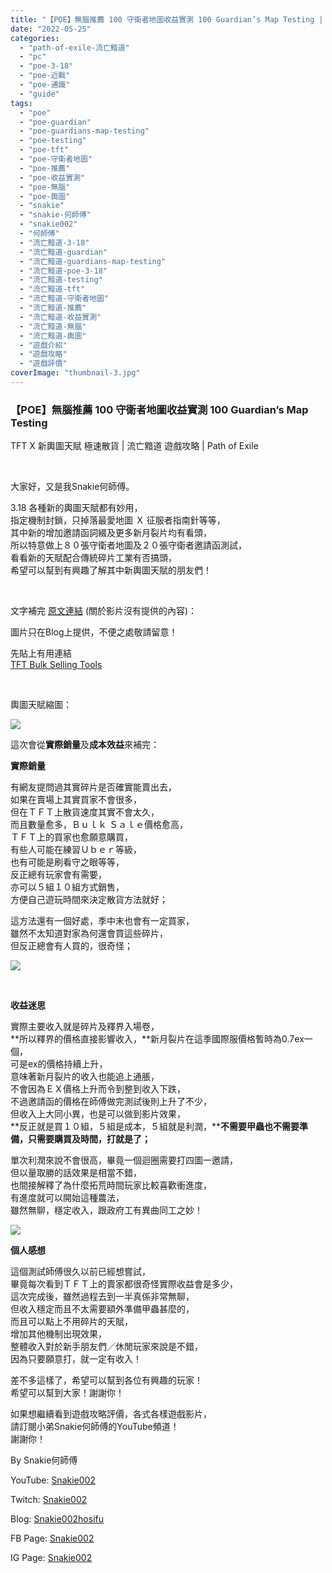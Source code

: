 ```yaml
---
title: "【POE】無腦推薦 100 守衛者地圖收益實測 100 Guardian’s Map Testing | TFT X 新輿圖天賦 極速散貨 | 流亡黯道 遊戲攻略 | Path of Exile"
date: "2022-05-25"
categories: 
  - "path-of-exile-流亡黯道"
  - "pc"
  - "poe-3-18"
  - "poe-近戰"
  - "poe-通識"
  - "guide"
tags: 
  - "poe"
  - "poe-guardian"
  - "poe-guardians-map-testing"
  - "poe-testing"
  - "poe-tft"
  - "poe-守衛者地圖"
  - "poe-推薦"
  - "poe-收益實測"
  - "poe-無腦"
  - "poe-輿圖"
  - "snakie"
  - "snakie-何師傅"
  - "snakie002"
  - "何師傅"
  - "流亡黯道-3-18"
  - "流亡黯道-guardian"
  - "流亡黯道-guardians-map-testing"
  - "流亡黯道-poe-3-18"
  - "流亡黯道-testing"
  - "流亡黯道-tft"
  - "流亡黯道-守衛者地圖"
  - "流亡黯道-推薦"
  - "流亡黯道-收益實測"
  - "流亡黯道-無腦"
  - "流亡黯道-輿圖"
  - "遊戲介紹"
  - "遊戲攻略"
  - "遊戲評價"
coverImage: "thumbnail-3.jpg"
---
```


### 【POE】無腦推薦 100 守衛者地圖收益實測 100 Guardian’s Map Testing  
TFT X 新輿圖天賦 極速散貨 | 流亡黯道 遊戲攻略 | Path of Exile

  
   

  
大家好，又是我Snakie何師傅。  

  
3.18 各種新的輿圖天賦都有妙用，  
指定機制封鎖，只掉落最愛地圖 Ｘ 征服者指南針等等，  
其中新的增加邀請函詞綴及更多新月裂片均有看頭，  
所以特意做上８０張守衛者地圖及２０張守衛者邀請函測試，  
看看新的天賦配合傳統碎片工業有否搞頭，  
希望可以幫到有興趣了解其中新輿圖天賦的朋友們！  

  
   

  
文字補完 [原文連結](https://snakie002hosifu.blog/3-18-100gmap/) (關於影片沒有提供的內容)：  

  
圖片只在Blog上提供，不便之處敬請留意！  

  
先貼上有用連結  
[TFT Bulk Selling Tools](https://the-forbidden-trove.github.io/bulk-selling-tool/)  

  
   

  
輿圖天賦縮圖：  

  
![](WordPress/1-4-1024x929.png)  

  
這次會從**實際銷量**及**成本效益**來補完：  

  
**實際銷量**  

  
有網友提問過其實碎片是否確實能賣出去，  
如果在賣場上其實買家不會很多，  
但在ＴＦＴ上散貨速度其實不會太久，  
而且數量愈多，Ｂｕｌｋ Ｓａｌｅ價格愈高，  
ＴＦＴ上的買家也愈願意購買，  
有些人可能在練習Ｕｂｅｒ等級，  
也有可能是刷看守之眼等等，  
反正總有玩家會有需要，  
亦可以５組１０組方式銷售，  
方便自己遊玩時間來決定散貨方法就好；  

  
這方法還有一個好處，季中末也會有一定買家，  
雖然不太知道對家為何還會買這些碎片，  
但反正總會有人買的，很奇怪；  

  
![](WordPress/2-3-1024x438.png)  

  
   

  
**收益迷思**  

  
實際主要收入就是碎片及釋界入場卷，  
**所以釋界的價格直接影響收入，**新月裂片在這季國際服價格暫時為0.7ex一個，  
可是ex的價格持續上升，  
意味著新月裂片的收入也能追上通脹，  
不會因為ＥＸ價格上升而令到整到收入下跌，  
不過邀請函的價格在師傅做完測試後則上升了不少，  
但收入上大同小異，也是可以做到影片效果，  
**反正就是買１０組，５組是成本，５組就是利潤，****不需要甲蟲也不需要準備，只需要購買及時間，打就是了；**  

  
單次利潤來說不會很高，畢竟一個迴圈需要打四圖一邀請，  
但以量取勝的話效果是相當不錯，  
也間接解釋了為什麼拓荒時間玩家比較喜歡衝進度，  
有進度就可以開始這種農法，  
雖然無聊，穩定收入，跟政府工有異曲同工之妙！  

  
![](WordPress/3-3-1024x633.png)  

  
**個人感想**  

  
這個測試師傅很久以前已經想嘗試，  
畢竟每次看到ＴＦＴ上的賣家都很奇怪實際收益會是多少，  
這次完成後，雖然過程去到一半真係非常無聊，  
但收入穩定而且不太需要額外準備甲蟲甚麼的，  
而且可以點上不用碎片的天賦，  
增加其他機制出現效果，  
整體收入對於新手朋友們／休閒玩家來說是不錯，  
因為只要願意打，就一定有收入！  

  
差不多這樣了，希望可以幫到各位有興趣的玩家！  
希望可以幫到大家！謝謝你！  

  
如果想繼續看到遊戲攻略評價，各式各樣遊戲影片，  
請訂閱小弟Snakie何師傅的YouTube頻道！  
謝謝你！  

  
By Snakie何師傅  

  
YouTube: [Snakie002](https://www.youtube.com/channel/UCDOMLG_RBSoqVHK3sIYJeLA)  

  
Twitch: [Snakie002](https://www.twitch.tv/snakie002/)  

  
Blog: [Snakie002hosifu](https://snakie002hosifu.blog/)  

  
FB Page: [Snakie002](https://www.facebook.com/Snakie002/)  

  
IG Page: [Snakie002](https://www.instagram.com/snakie002/)
